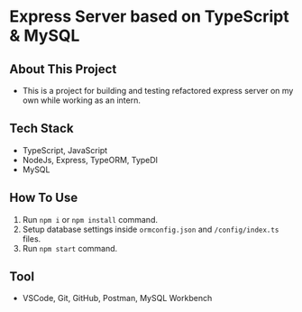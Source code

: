 # Express Server based on TypeScript & MySQL

## About This Project
* This is a project for building and testing refactored express server on my own while working as an intern.

## Tech Stack
+ TypeScript, JavaScript
+ NodeJs, Express, TypeORM, TypeDI
+ MySQL

## How To Use
1. Run `npm i` or `npm install` command.
2. Setup database settings inside `ormconfig.json` and `/config/index.ts` files.
3. Run `npm start` command.

## Tool
+ VSCode, Git, GitHub, Postman, MySQL Workbench
